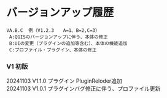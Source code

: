 # バージョンアップ履歴 
    VA.B.C  例（V1.2.3　　A=1、B=2,C=3）  
     A:QGISのバージョンアップに伴う、本体の修正  
     B:UIの変更（プラグインの追加等含む）、本体の機能追加  
     C:プロファイル・プラグイン、本体の修正  
### V1 初版  
20241103 V1.1.0 プラグイン PluginReloder追加    
20241103 V1.0.1 プラグインバグ修正に伴う、プロファイル更新  
